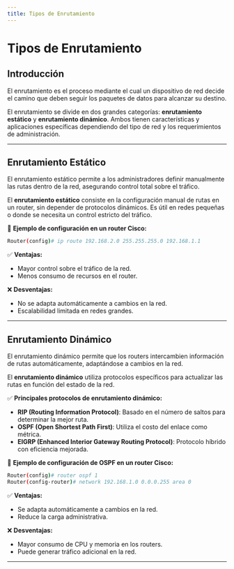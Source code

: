 ```yaml
---
title: Tipos de Enrutamiento
---
```


# Tipos de Enrutamiento

## Introducción

<div class="custom-quote">El enrutamiento es el proceso mediante el cual un dispositivo de red decide el camino que deben seguir los paquetes de datos para alcanzar su destino.</div>

El enrutamiento se divide en dos grandes categorías: **enrutamiento estático** y **enrutamiento dinámico**. Ambos tienen características y aplicaciones específicas dependiendo del tipo de red y los requerimientos de administración.

---

## Enrutamiento Estático

<div class="custom-quote">El enrutamiento estático permite a los administradores definir manualmente las rutas dentro de la red, asegurando control total sobre el tráfico.</div>

El **enrutamiento estático** consiste en la configuración manual de rutas en un router, sin depender de protocolos dinámicos. Es útil en redes pequeñas o donde se necesita un control estricto del tráfico.

📌 **Ejemplo de configuración en un router Cisco:**

```bash
Router(config)# ip route 192.168.2.0 255.255.255.0 192.168.1.1
```

✅ **Ventajas:**

- Mayor control sobre el tráfico de la red.
- Menos consumo de recursos en el router.

❌ **Desventajas:**

- No se adapta automáticamente a cambios en la red.
- Escalabilidad limitada en redes grandes.

---

## Enrutamiento Dinámico

<div class="custom-quote">El enrutamiento dinámico permite que los routers intercambien información de rutas automáticamente, adaptándose a cambios en la red.</div>

El **enrutamiento dinámico** utiliza protocolos específicos para actualizar las rutas en función del estado de la red.

✅ **Principales protocolos de enrutamiento dinámico:**

- **RIP (Routing Information Protocol)**: Basado en el número de saltos para determinar la mejor ruta.
- **OSPF (Open Shortest Path First)**: Utiliza el costo del enlace como métrica.
- **EIGRP (Enhanced Interior Gateway Routing Protocol)**: Protocolo híbrido con eficiencia mejorada.

📌 **Ejemplo de configuración de OSPF en un router Cisco:**

```bash
Router(config)# router ospf 1
Router(config-router)# network 192.168.1.0 0.0.0.255 area 0
```

✅ **Ventajas:**

- Se adapta automáticamente a cambios en la red.
- Reduce la carga administrativa.

❌ **Desventajas:**

- Mayor consumo de CPU y memoria en los routers.
- Puede generar tráfico adicional en la red.

---